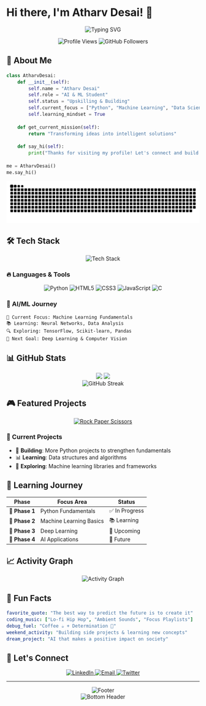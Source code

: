 # Hi there, I'm Atharv Desai! 👋

<div align="center">
  <img src="https://readme-typing-svg.herokuapp.com?font=Fira+Code&size=30&duration=3000&pause=1000&color=6C63FF&center=true&vCenter=true&width=600&lines=AI+%26+ML+Enthusiast;Python+Developer;Always+Learning+%F0%9F%93%9A" alt="Typing SVG" />
</div>

<p align="center">
  <img src="https://komarev.com/ghpvc/?username=atharvdesai&label=Profile%20views&color=6C63FF&style=flat" alt="Profile Views" />
  <img src="https://img.shields.io/github/followers/atharvdesai?label=Followers&style=social" alt="GitHub Followers" />
</p>

## 🚀 About Me

```python
class AtharvDesai:
    def __init__(self):
        self.name = "Atharv Desai"
        self.role = "AI & ML Student"
        self.status = "Upskilling & Building"
        self.current_focus = ["Python", "Machine Learning", "Data Science"]
        self.learning_mindset = True
    
    def get_current_mission(self):
        return "Transforming ideas into intelligent solutions"
    
    def say_hi(self):
        print("Thanks for visiting my profile! Let's connect and build something amazing together!")

me = AtharvDesai()
me.say_hi()
```

<div align="center">
  <img src="https://raw.githubusercontent.com/Platane/snk/output/github-contribution-grid-snake.svg" alt="Snake animation" />
</div>

## 🛠️ Tech Stack

<div align="center">
  <img src="https://skillicons.dev/icons?i=python,html,css,js,c,vscode,git,github" alt="Tech Stack" />
</div>

### 🔥 Languages & Tools

<p align="center">
  <img src="https://img.shields.io/badge/Python-3776AB?style=for-the-badge&logo=python&logoColor=white" alt="Python" />
  <img src="https://img.shields.io/badge/HTML5-E34F26?style=for-the-badge&logo=html5&logoColor=white" alt="HTML5" />
  <img src="https://img.shields.io/badge/CSS3-1572B6?style=for-the-badge&logo=css3&logoColor=white" alt="CSS3" />
  <img src="https://img.shields.io/badge/JavaScript-F7DF1E?style=for-the-badge&logo=javascript&logoColor=black" alt="JavaScript" />
  <img src="https://img.shields.io/badge/C-00599C?style=for-the-badge&logo=c&logoColor=white" alt="C" />
</p>

### 🤖 AI/ML Journey
```
🎯 Current Focus: Machine Learning Fundamentals
📚 Learning: Neural Networks, Data Analysis
🔍 Exploring: TensorFlow, Scikit-learn, Pandas
🎪 Next Goal: Deep Learning & Computer Vision
```

## 📊 GitHub Stats

<div align="center">
  <img height="180em" src="https://github-readme-stats.vercel.app/api?username=atharvdesai&show_icons=true&theme=tokyonight&include_all_commits=true&count_private=true"/>
  <img height="180em" src="https://github-readme-stats.vercel.app/api/top-langs/?username=atharvdesai&layout=compact&theme=tokyonight"/>
</div>

<div align="center">
  <img src="https://github-readme-streak-stats.herokuapp.com/?user=atharvdesai&theme=tokyonight" alt="GitHub Streak" />
</div>

## 🎮 Featured Projects

<div align="center">
  <a href="https://github.com/atharvdesai/rock-paper-scissors">
    <img src="https://github-readme-stats.vercel.app/api/pin/?username=atharvdesai&repo=rock-paper-scissors&theme=tokyonight" alt="Rock Paper Scissors" />
  </a>
</div>

### 🎯 Current Projects
- 🔨 **Building**: More Python projects to strengthen fundamentals
- 📊 **Learning**: Data structures and algorithms
- 🤖 **Exploring**: Machine learning libraries and frameworks

## 🌱 Learning Journey

<div align="center">
  
| Phase | Focus Area | Status |
|-------|------------|--------|
| 🎯 **Phase 1** | Python Fundamentals | ✅ In Progress |
| 🤖 **Phase 2** | Machine Learning Basics | 📚 Learning |
| 🧠 **Phase 3** | Deep Learning | 🔮 Upcoming |
| 🚀 **Phase 4** | AI Applications | 🌟 Future |

</div>

## 📈 Activity Graph

<div align="center">
  <img src="https://github-readme-activity-graph.vercel.app/graph?username=atharvdesai&theme=tokyo-night&hide_border=true" alt="Activity Graph" />
</div>

## 🎵 Fun Facts

```yaml
favorite_quote: "The best way to predict the future is to create it"
coding_music: ["Lo-fi Hip Hop", "Ambient Sounds", "Focus Playlists"]
debug_fuel: "Coffee ☕ + Determination 💪"
weekend_activity: "Building side projects & learning new concepts"
dream_project: "AI that makes a positive impact on society"
```

## 🤝 Let's Connect

<div align="center">
  <a href="https://linkedin.com/in/atharvdesai">
    <img src="https://img.shields.io/badge/LinkedIn-0077B5?style=for-the-badge&logo=linkedin&logoColor=white" alt="LinkedIn" />
  </a>
  <a href="mailto:atharvdesai@email.com">
    <img src="https://img.shields.io/badge/Email-D14836?style=for-the-badge&logo=gmail&logoColor=white" alt="Email" />
  </a>
  <a href="https://twitter.com/atharvdesai">
    <img src="https://img.shields.io/badge/Twitter-1DA1F2?style=for-the-badge&logo=twitter&logoColor=white" alt="Twitter" />
  </a>
</div>

---

<div align="center">
  <img src="https://capsule-render.vercel.app/api?type=waving&color=gradient&height=100&section=footer&text=Thanks%20for%20visiting!&fontSize=16&fontAlignY=65&desc=Always%20excited%20to%20collaborate%20and%20learn%20together&descAlignY=50&descAlign=50" alt="Footer" />
</div>

<div align="center">
  <img src="https://raw.githubusercontent.com/Trilokia/Trilokia/379277808c61ef204768a61bbc5d25bc7798ccf1/bottom_header.svg" alt="Bottom Header" />
</div>
